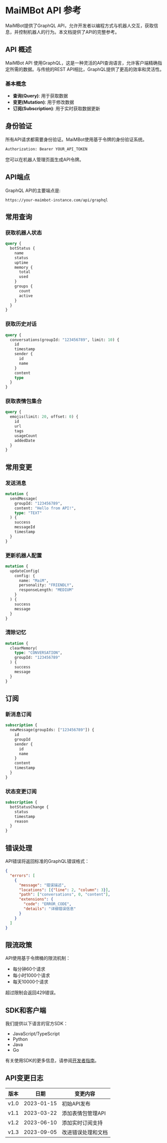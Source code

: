 # MaiMBot API 参考

MaiMBot提供了GraphQL API，允许开发者以编程方式与机器人交互，获取信息，并控制机器人的行为。本文档提供了API的完整参考。

## API 概述

MaiMBot API 使用GraphQL，这是一种灵活的API查询语言，允许客户端精确指定所需的数据。与传统的REST API相比，GraphQL提供了更高的效率和灵活性。

### 基本概念

- **查询(Query)**: 用于获取数据
- **变更(Mutation)**: 用于修改数据
- **订阅(Subscription)**: 用于实时获取数据更新

## 身份验证

所有API请求都需要身份验证。MaiMBot使用基于令牌的身份验证系统。

```bash
Authorization: Bearer YOUR_API_TOKEN
```

您可以在机器人管理页面生成API令牌。

## API端点

GraphQL API的主要端点是:

```
https://your-maimbot-instance.com/api/graphql
```

## 常用查询

### 获取机器人状态

```graphql
query {
  botStatus {
    name
    status
    uptime
    memory {
      total
      used
    }
    groups {
      count
      active
    }
  }
}
```

### 获取历史对话

```graphql
query {
  conversations(groupId: "123456789", limit: 10) {
    id
    timestamp
    sender {
      id
      name
    }
    content
    type
  }
}
```

### 获取表情包集合

```graphql
query {
  emojis(limit: 20, offset: 0) {
    id
    url
    tags
    usageCount
    addedDate
  }
}
```

## 常用变更

### 发送消息

```graphql
mutation {
  sendMessage(
    groupId: "123456789", 
    content: "Hello from API!", 
    type: "TEXT"
  ) {
    success
    messageId
    timestamp
  }
}
```

### 更新机器人配置

```graphql
mutation {
  updateConfig(
    config: {
      name: "MaiM",
      personality: "FRIENDLY",
      responseLength: "MEDIUM"
    }
  ) {
    success
    message
  }
}
```

### 清除记忆

```graphql
mutation {
  clearMemory(
    type: "CONVERSATION",
    groupId: "123456789"
  ) {
    success
    message
  }
}
```

## 订阅

### 新消息订阅

```graphql
subscription {
  newMessage(groupIds: ["123456789"]) {
    id
    groupId
    sender {
      id
      name
    }
    content
    timestamp
  }
}
```

### 状态变更订阅

```graphql
subscription {
  botStatusChange {
    status
    timestamp
    reason
  }
}
```

## 错误处理

API错误将返回标准的GraphQL错误格式：

```json
{
  "errors": [
    {
      "message": "错误描述",
      "locations": [{"line": 2, "column": 3}],
      "path": ["conversations", 0, "content"],
      "extensions": {
        "code": "ERROR_CODE",
        "details": "详细错误信息"
      }
    }
  ]
}
```

## 限流政策

API使用基于令牌桶的限流机制：

- 每分钟60个请求
- 每小时1000个请求
- 每天10000个请求

超过限制会返回429错误。

## SDK和客户端

我们提供以下语言的官方SDK：

- JavaScript/TypeScript
- Python
- Java
- Go

有关使用SDK的更多信息，请参阅[开发者指南](/develop/guide/ai-instruction)。

## API变更日志

| 版本 | 日期 | 变更内容 |
|------|------|----------|
| v1.0 | 2023-01-15 | 初始API发布 |
| v1.1 | 2023-03-22 | 添加表情包管理API |
| v1.2 | 2023-06-10 | 添加实时订阅支持 |
| v1.3 | 2023-09-05 | 改进错误处理和文档 |